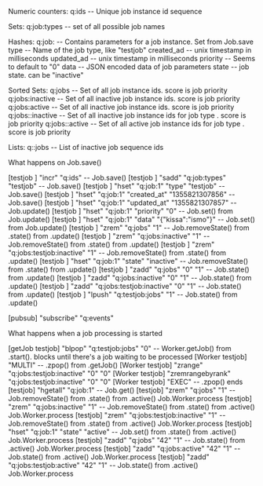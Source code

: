 
Numeric counters:
 q:ids  -- Unique job instance id sequence

Sets:
 q:job:types -- set of all possible job names

Hashes:
 q:job:<job instance id>  -- Contains parameters for a job instance. Set from Job.save
      type                -- Name of the job type, like "testjob"
      created_ad          -- unix timestamp in milliseconds
      updated_ad          -- unix timestamp in milliseconds
      priority            -- Seems to default to "0"
      data                -- JSON encoded data of job parameters
      state               -- job state. can be "inactive"

Sorted Sets:
  q:jobs                     -- Set of all job instance ids. score is job priority
  q:jobs:inactive            -- Set of all inactive job instance ids. score is job priority
  q:jobs:active              -- Set of all inactive job instance ids. score is job priority
  q:jobs:<job type>:inactive -- Set of all inactive job instance ids for job type <type>. score is job priority
  q:jobs:<job type>:active   -- Set of all active job instance ids for job type <type>. score is job priority

Lists:
  q:<job type>:jobs          -- List of inactive job sequence ids



What happens on Job.save()

[testjob ] "incr" "q:ids"                                  -- Job.save()
[testjob ] "sadd" "q:job:types" "testjob"                  -- Job.save()
[testjob ] "hset" "q:job:1" "type" "testjob"               -- Job.save()
[testjob ] "hset" "q:job:1" "created_at" "1355821307856"   -- Job.save()
[testjob ] "hset" "q:job:1" "updated_at" "1355821307857"   -- Job.update()
[testjob ] "hset" "q:job:1" "priority" "0"                 -- Job.set() from Job.update()
[testjob ] "hset" "q:job:1" "data" "{\"kissa\":\"ismo\"}"  -- Job.set() from Job.update()
[testjob ] "zrem" "q:jobs" "1"                             -- Job.removeState() from .state() from .update()
[testjob ] "zrem" "q:jobs:inactive" "1"                    -- Job.removeState() from .state() from .update()
[testjob ] "zrem" "q:jobs:testjob:inactive" "1"            -- Job.removeState() from .state() from .update()
[testjob ] "hset" "q:job:1" "state" "inactive"             -- Job.removeState() from .state() from .update()
[testjob ] "zadd" "q:jobs" "0" "1"                         -- Job.state() from .update()
[testjob ] "zadd" "q:jobs:inactive" "0" "1"                -- Job.state() from .update()
[testjob ] "zadd" "q:jobs:testjob:inactive" "0" "1"        -- Job.state() from .update()
[testjob ] "lpush" "q:testjob:jobs" "1"                    -- Job.state() from .update()

[pubsub] "subscribe" "q:events"


What happens when a job processing is started

[getJob testjob] "blpop" "q:testjob:jobs" "0"              -- Worker.getJob() from .start(). blocks until there's a job waiting to be processed
[Worker testjob] "MULTI"                                   -- .zpop() from .getJob()
[Worker testjob] "zrange" "q:jobs:testjob:inactive" "0" "0"
[Worker testjob] "zremrangebyrank" "q:jobs:testjob:inactive" "0" "0"
[Worker testjob] "EXEC"                                    -- .zpop() ends
[testjob] "hgetall" "q:job:1"                              -- Job.get()
[testjob] "zrem" "q:jobs" "1"                              -- Job.removeState() from .state() from .active() Job.Worker.process
[testjob] "zrem" "q:jobs:inactive" "1"                     -- Job.removeState() from .state() from .active() Job.Worker.process
[testjob] "zrem" "q:jobs:testjob:inactive" "1"             -- Job.removeState() from .state() from .active() Job.Worker.process
[testjob] "hset" "q:job:1" "state" "active"                -- Job.set() from .state() from .active() Job.Worker.process
[testjob] "zadd" "q:jobs" "42" "1"                         -- Job.state() from .active() Job.Worker.process
[testjob] "zadd" "q:jobs:active" "42" "1"                  -- Job.state() from .active() Job.Worker.process
[testjob] "zadd" "q:jobs:testjob:active" "42" "1"          -- Job.state() from .active() Job.Worker.process

